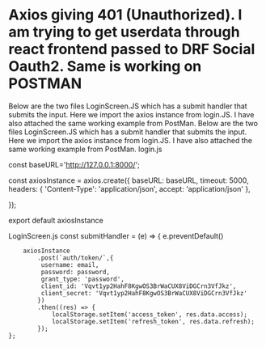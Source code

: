 
# Axios giving 401 (Unauthorized). I am trying to get userdata through react frontend passed to DRF Social Oauth2. Same is working on POSTMAN

Below are the two files LoginScreen.JS which has a submit handler that submits the input. Here we import the axios instance from login.JS. I have also attached the same working example from PostMan.
Below are the two files LoginScreen.JS which has a submit handler that submits the input. Here we import the axios instance from login.JS. I have also attached the same working example from PostMan.
login.js

const baseURL='http://127.0.0.1:8000/';

const axiosInstance = axios.create({
    baseURL: baseURL,
    timeout: 5000,
    headers: {
        'Content-Type': 'application/json',
        accept: 'application/json'
    },
    
});

export default axiosInstance 

LoginScreen.js
const submitHandler = (e) => {
        e.preventDefault()
        
        axiosInstance
            .post(`auth/token/`,{
             username: email,
             password: password,
             grant_type: 'password',
             client_id: 'Vqvt1yp2HahF8KgwOS3BrWaCUX8ViDGCrn3VfJkz',
             client_secret: 'Vqvt1yp2HahF8KgwOS3BrWaCUX8ViDGCrn3VfJkz'
            })
            .then((res) => {
                localStorage.setItem('access_token', res.data.access);
                localStorage.setItem('refresh_token', res.data.refresh);
            });
    };





        